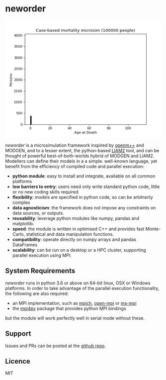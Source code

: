 # neworder

![Mortality histogram](examples/img/mortality_hist_100k.gif)

*neworder* is a microsimulation framework inspired by [openm++](https://ompp.sourceforge.io/) and MODGEN, and to a lesser extent, the python-based [LIAM2](http://liam2.plan.be/pages/about.html) tool, and can be thought of powerful best-of-both-worlds hybrid of MODGEN and LIAM2. Modellers can define their models in a a simple. well-known language, yet benefit from the efficiency of compiled code and parallel execution:

- **python module**: easy to install and integrate, available on all common platforms
- **low barriers to entry**: users need only write standard python code, little or no new coding skills required.
- **flexibility**: models are specified in python code, so can be arbitrarily complex
- **data agnosticism**: the framework does not impose any constraints on data sources, or outputs.
- **reusability**: leverage python modules like numpy, pandas and matplotlib.
- **speed**: the module is written in optimised C++ and provides fast Monte-Carlo, statistical and data manipulation functions.
- **compatibility**: operate directly on numpy arrays and pandas DataFrames
- **scalability**: can be run on a desktop or a HPC cluster, supporting parallel execution using MPI.

## System Requirements

_neworder_ runs in python 3.6 or above on 64-bit linux, OSX or Windows platforms. In order to take advantage of the parallel execution functionality, the following are also required: 

- an MPI implementation, such as [mpich](https://www.mpich.org/), [open-mpi](https://www.open-mpi.org/) or [ms-mpi](https://docs.microsoft.com/en-us/message-passing-interface/microsoft-mpi)
- the [mpi4py](https://mpi4py.readthedocs.io/en/stable/) package that provides python MPI bindings

but the module will work perfectly well in serial mode without these.

## Support

Issues and PRs can be posted at the [github repo](https://github.com/virgesmith/neworder). 

## Licence

MIT
